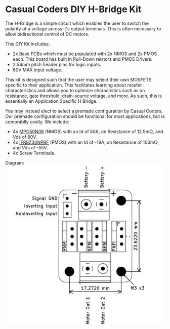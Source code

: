 # Casual Coders DIY H-Bridge Kit
The H-Bridge is a simple circuit which enables the user to switch the polarity of a voltage across it's output terminals. This is often necessary to allow bidirectional control of DC motors.  

This DIY Kit includes:
- 2x Base PCBs which must be populated with 2x NMOS and 2x PMOS each. This board has built in Pull-Down reistors and PMOS Drivers.
- 2.54mm pitch header pins for logic inputs.
- 60V MAX input voltage.

This kit is designed such that the user may select their own MOSFETS specific to their application. This facilitates learning about mosfet characteristics and allows you to optimize characristics such as on resistance, gate threshold, drain-source voltage, and more. As such, this is essentially an Application Specific H Bridge.

You may instead elect to select a premade configuration by Casual Coders. Our premade configuration should be functional for most applications, but is comprablly costly. We include:
- 4x [MPG50N06](https://datasheet.lcsc.com/lcsc/2206211730_Minos-MPG50N06_C2980287.pdf) (NMOS) with an Id of 50A, on Resistance of 12.5mΩ, and Vds of 60V.
- 4x [IFR9Z34NPBF](https://www.infineon.com/dgdl/irf9z34npbf.pdf?fileId=5546d462533600a40153561220af1ddd) (PMOS) with an Id of -19A, on Resistance of 100mΩ, and Vds of -55V.
- 4x Screw Terminals.  

Diagram:  
![Diagram](./Assets/Images/Mechanical%20Drawing.png)
